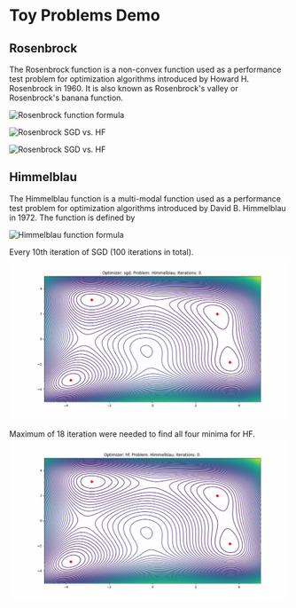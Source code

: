 # Toy Problems Demo

## Rosenbrock

The Rosenbrock function is a non-convex function used as a performance test problem for optimization algorithms introduced by Howard H. Rosenbrock in 1960. It is also known as Rosenbrock's valley or Rosenbrock's banana function.

<!-- Rosenbrock function formula -->
![Rosenbrock function formula](https://wikimedia.org/api/rest_v1/media/math/render/svg/5c41765958e94603760f8efbc2d1bf330b696e9c)

![Rosenbrock SGD vs. HF](gifs/rosenbrock.gif)

![Rosenbrock SGD vs. HF](gifs/rosenbrock2.gif)


## Himmelblau

The Himmelblau function is a multi-modal function used as a performance test problem for optimization algorithms introduced by David B. Himmelblau in 1972. The function is defined by

<!-- Himmelblau function formula -->
![Himmelblau function formula](https://wikimedia.org/api/rest_v1/media/math/render/svg/c58cd364f39ccc8ae66ed6c693954bb44c829c62)

Every 10th iteration of SGD (100 iterations in total).
![Himmelblaue SGD](gifs/Himmelblau_sgd_10.gif)

Maximum of 18 iteration were needed to find all four minima for HF.
![Himmelblaue HF](gifs/Himmelblau_hf_1.gif)